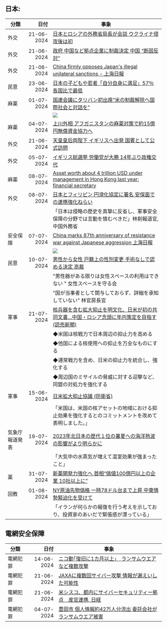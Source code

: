 
## 日本:

|分類| 日付 | 事象 |
| -- | --: | -- |
|外交| 21-06-2024 | [日本とロシアの外務省局長が会談 ウクライナ侵攻後は初](https://www3.nhk.or.jp/news/html/20240622/k10014488991000.html) |
|外交| 21-06-2024 | [政府 中国など拠点企業に制裁決定 中国 “断固反対”](https://www3.nhk.or.jp/news/html/20240621/k10014488651000.html) |
|外交| 21-06-2024 | [China firmly opposes Japan's illegal unilateral sanctions - 上海日報](https://www.shine.cn/news/nation/2406219435/) |
|民意|  23-06-2024 | [日本の子どもや若者「自分自身に満足」57％ 各国比で最低](https://www3.nhk.or.jp/news/html/20240623/k10014489391000.html) |
|麻薬| 01-07-2024 |[国連会議にタリバン初出席“米の制裁解除へ国際社会と対話を”](https://www3.nhk.or.jp/news/html/20240701/k10014498631000.html)|
|||![](https://www3.nhk.or.jp/news/html/20240701/K10014498631_2407011923_0701200224_01_02.jpg)|
|麻薬|  04-07-2024 |[上川外相 アフガニスタンの麻薬対策で約15億円無償資金協力へ](https://www3.nhk.or.jp/news/html/20240704/k10014501391000.html)|
| 外交 | 21-06-2024|[天皇皇后両陛下 イギリスへ出発 国賓として公式訪問](https://www3.nhk.or.jp/news/html/20240622/k10014488711000.html)|
| 外交 | 05-07-2024|[イギリス総選挙 労働党が大勝 14年ぶり政権交代](https://www3.nhk.or.jp/news/html/20240705/k10014501861000.html)|
| 麻薬 | 08-07-2024 | [Asset worth about 4 trillion USD under management in Hong Kong last year: financial secretary](https://www.shine.cn/news/nation/2407074419/) |
| 外交 | 08-07-2024 | [日本とフィリピン 円滑化協定に署名 安保面での連携強化ねらい](https://www3.nhk.or.jp/news/html/20240708/k10014505051000.html) |
|   |   | 「日本は侵略の歴史を真摯に反省し、軍事安全保障の分野では言動を慎むべきだ」林剣報道官, 中国外務省 |
| 安全保障 |  07-07-2024 | [China marks 87th anniversary of resistance war against Japanese aggression 上海日報](https://www.shine.cn/news/nation/2407078429/)|
|  |    | ![](https://obj.shine.cn/files/2024/07/07/1b88bfeb-7390-4b8e-97c0-1870b452db92_0.jpg)|
| 民意 | 10-07-2024 | [男性から女性 戸籍上の性別変更 手術なしで認める決定 高裁](https://www3.nhk.or.jp/news/html/20240710/k10014507081000.html) |
|||"男性器がある限りは女性スペースの利用はできない " 女性スペースを守る会|
|||"国が当事者として関与しておらず、詳細を承知していない" 林官房長官|
| 軍事 | 21-07-2024 | [核兵器を含む拡大抑止を明文化、日米が初の共同文書…中国・ロシア念頭に年内策定を目指す (読売新聞)](https://news.yahoo.co.jp/articles/a2e1087759d5c014a177761cb83bac0beadac895) |
|||◆米国は核戦力で日本周辺の抑止力を高める|
|||◆他国による核使用への抑止を万全なものにする|
|||◆通常戦力を含め、日米の抑止力を統合し、強化する|
|||◆周辺国のミサイルの脅威に対する迎撃など、同盟の対処力を強化する|
| 軍事 |15-06-2024|[日米拡大抑止協議 (防衛省)](https://www.mod.go.jp/j/approach/anpo/2024/0613a_usa-j.html)|
|||「米国は、米国の核アセットの地域における抑止効果を強化するとのコミットメントを改めて表明しました。」|
| 気象庁報道発表|19-07-2024|[2023年北日本の歴代１位の暑夏への海洋熱波の影響がより明らかに](https://www.jma.go.jp/jma/press/2407/19b/20240719.html)|
||| 「大気中の水蒸気が増えて温室効果が強まったこと」|
| 薬| 31-07-2024|[新薬開発力強化へ 首相“価値100億円以上の企業 10社以上に”](https://www3.nhk.or.jp/news/html/20240730/k10014530181000.html)|
|回教| 01-08-2024|[NY原油先物価格 一時78ドル台まで上昇 中東情勢緊迫化を受けて]()|
|||「イランが何らかの報復を行う考えを示しており、投資家のあいだで緊張感が漂っている」|


## 電網安全保障
|分類| 日付 | 事象 |
| -- | --: | -- |
|電網犯罪| 14-06-2024 |[ニコ動｢復旧に1カ月以上｣　ランサムウエアなど複数攻撃](https://www.nikkei.com/article/DGXZQOUC146RH0U4A610C2000000/) |
|電網犯罪| 21-06-2024 |[JAXAに複数回サイバー攻撃 情報が漏えいした可能性](https://www3.nhk.or.jp/news/html/20240621/k10014487721000.html)|
|電網犯罪| 21-06-2024 | [米シスコ、都内にサイバーセキュリティー拠点　産官連携, 日経](https://www.nikkei.com/article/DGXZQODK210H40R20C24A6000000/) |
|電網犯罪|  04-07-2024|[豊田市 個人情報約42万人分流出 委託会社がランサムウエア被害](https://www3.nhk.or.jp/news/html/20240704/k10014501611000.html)|
